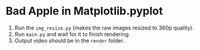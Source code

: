 # Bad Apple in Matplotlib.pyplot
1. Run the `img_resize.py` (makes the raw images resized to 360p quality).
2. Run `main.py` and wait for it to finish rendering.
3. Output video should be in the `render` folder.
